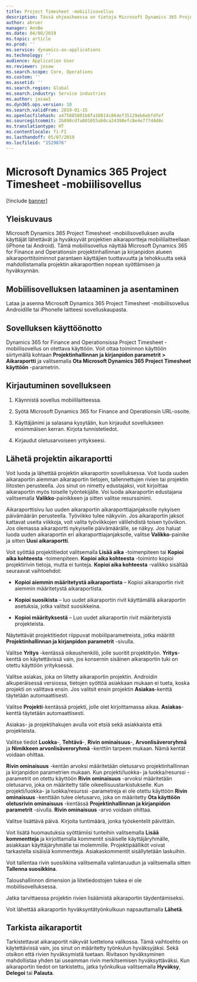 ```yaml
---
title: Project Timesheet -mobiilisovellus
description: Tässä ohjeaiheessa on tietoja Microsoft Dynamics 365 Project Timesheet -mobiilisovelluksesta. Project Timesheet -mobiilisovelluksen avulla käyttäjät lähettävät ja hyväksyvät projektien aikaraportteja mobiililaitteellaan.
author: abruer
manager: AnnBe
ms.date: 04/08/2019
ms.topic: article
ms.prod: ''
ms.service: dynamics-ax-applications
ms.technology: ''
audience: Application User
ms.reviewer: josaw
ms.search.scope: Core, Operations
ms.custom: ''
ms.assetid: ''
ms.search.region: Global
ms.search.industry: Service industries
ms.author: josaw1
ms.dyn365.ops.version: 10
ms.search.validFrom: 2019-01-15
ms.openlocfilehash: a475085001b8fa10814c864ef35129eb6ebfdfef
ms.sourcegitcommit: 2b890cd7a801055ab0ca24398efc8e4e777d4d8c
ms.translationtype: HT
ms.contentlocale: fi-FI
ms.lasthandoff: 05/07/2019
ms.locfileid: "1529876"
---
```

# <a name="microsoft-dynamics-365-project-timesheet-mobile-application"></a>Microsoft Dynamics 365 Project Timesheet -mobiilisovellus

[!include [banner](../includes/banner.md)]

## <a name="overview"></a>Yleiskuvaus

Microsoft Dynamics 365 Project Timesheet -mobiilisovelluksen avulla käyttäjät lähettävät ja hyväksyvät projektien aikaraportteja mobiililaitteellaan (iPhone tai Android). Tämä mobiilisovellus näyttää Microsoft Dynamics 365 for Finance and Operationsin projektinhallinnan ja kirjanpidon alueen aikaraporttitoiminnot parantaen käyttäjien tuottavuutta ja tehokkuutta sekä mahdollistamalla projektin aikaraporttien nopean syöttämisen ja hyväksynnän.

## <a name="download-and-install-the-mobile-app"></a>Mobiilisovelluksen lataaminen ja asentaminen

Lataa ja asenna Microsoft Dynamics 365 Project Timesheet -mobiilisovellus Androidille tai iPhonelle laitteesi sovelluskaupasta.

## <a name="enable-the-app"></a>Sovelluksen käyttöönotto 

Dynamics 365 for Finance and Operationsissa Project Timesheet -mobiilisovellus on otettava käyttöön. Voit ottaa toiminnon käyttöön siirtymällä kohtaan **Projektinhallinnan ja kirjanpidon parametrit \> Aikaraportti** ja valitsemalla **Ota Microsoft Dynamics 365 Project Timesheet käyttöön** -parametrin.

## <a name="sign-in-to-the-app"></a>Kirjautuminen sovellukseen

1.  Käynnistä sovellus mobiililaitteessa.

2.  Syötä Microsoft Dynamics 365 for Finance and Operationsin URL-osoite.

3.  Käyttäjänimi ja salasana kysytään, kun kirjaudut sovellukseen ensimmäisen kerran. Kirjota tunnistetiedot.

4.  Kirjaudut oletusarvoiseen yritykseesi.

## <a name="submit-a-project-timesheet"></a>Lähetä projektin aikaraportti

Voit luoda ja lähettää projektin aikaraportin sovelluksessa. Voit luoda uuden aikaraportin aiemman aikaraportin tietojen, tallennettujen rivien tai projektin liitosten perusteella. Jos sinut on nimetty edustajaksi, voit kirjoittaa aikaraportin myös toiselle työntekijälle. Voi luoda aikaraportin edustajana valitsemalla **Valikko**-painikkeen ja sitten valitse resurssinimi.

Aikaraporttisivu luo uuden aikaraportin aikaraporttiajanjaksolle nykyisen päivämäärän perusteella. Työviikko tulee näkyviin. Jos aikaraportin jaksot kattavat useita viikkoja, voit valita työviikkojen välilehdistä toisen työviikon.
Jos olemassa aikaraportti nykyiselle päivämäärälle, se näkyy. Jos haluat luoda uuden aikaraportin eri aikaraporttiajanjaksolle, valitse **Valikko**-painike ja sitten **Uusi aikaraportti**.

Voit syöttää projektitiedot valitsemalla **Lisää aika** -toimenpiteen tai **Kopioi aika kohteesta** -toimenpiteen. **Kopioi aika kohteesta** -toiminto kopioi projektirivin tietoja, mutta ei tunteja. **Kopioi aika kohteesta** -valikko sisältää seuraavat vaihtoehdot:

- **Kopioi aiemmin määritetystä aikaraportista** – Kopioi aikaraportin rivit aiemmin määritetystä aikaraportista.

- **Kopioi suosikista** – luo uudet aikaraportin rivit käyttämällä aikaraportin asetuksia, jotka valitsit suosikkeina.

- **Kopioi määrityksestä** – Luo uudet aikaraportin rivit määritetyistä projekteista.

Näytettävät projektitiedot riippuvat mobiiliparametreista, jotka määritit **Projektinhallinnan ja kirjanpidon parametrit** -sivulla.

Valitse **Yritys** -kentässä oikeushenkilö, jolle suoritit projektityön. **Yritys**-kenttä on käytettävissä vain, jos konsernin sisäinen aikaraportin tuki on otettu käyttöön yrityksessä.

Valitse asiakas, joka on liitetty aikaraportin projektin. Androidin alkuperäisessä versiossa, tietojen syöttöä asiakkaan mukaan ei tueta, koska projekti on valittava ensin. Jos valitsit ensin projektin **Asiakas**-kenttä täytetään automaattisesti.

Valitse **Projekti**-kentässä projekti, jolle olet kirjoittamassa aikaa. **Asiakas**-kenttä täytetään automaattisesti.

Asiakas- ja projektihakujen avulla voit etsiä sekä asiakkaista että projekteista.

Valitse tiedot **Luokka**-, **Tehtävä**-, **Rivin ominaisuus**-, **Arvonlisäveroryhmä** ja **Nimikkeen arvonlisäveroryhmä** -kenttiin tarpeen mukaan. Nämä kentät voidaan ohittaa.

**Rivin ominaisuus** -kentän arvoksi määritetään oletusarvo projektinhallinnan ja kirjanpidon parametrien mukaan. Kun projekti/luokka- ja luokka/resurssi -parametrit on otettu käyttöön **Rivin ominaisuus** -arvoksi määritetään oletusarvo, joka on määritetty tälle oikeellisuustarkistukselle. Kun projekti/luokka- ja luokka/resurssi -parametreja ei ole otettu käyttöön **Rivin ominaisuus** -kenttään tulee oletusarvo, joka on määritetty **Ota käyttöön oletusrivin ominaisuus** -kentässä **Projektinhallinnan ja kirjanpidon parametrit** -sivulla. **Rivin ominaisuus** -arvo voidaan ohittaa.

Valitse lisättävä päivä. Kirjoita tuntimäärä, jonka työskentelit päivittäin.

Voit lisätä huomautuksia syöttämiisi tunteihin valitsemalla **Lisää kommentteja** ja kirjoittamalla kommentit sisäiselle käyttäjäryhmälle, asiakkaan käyttäjäryhmälle tai molemmille.
Projektipäälliköt voivat tarkastella sisäisiä kommentteja. Asiakaskommentit sisällytetään laskuihin.

Voit tallentaa rivin suosikkina valitsemalla valintaruudun ja valitsemalla sitten **Tallenna suosikkina**.

Taloushallinnon dimension ja liitetiedostojen tukea ei ole mobiilisovelluksessa.

Jatka tarvittaessa projektin rivien lisäämistä aikaraportin täydentämiseksi.

Voit lähettää aikaraportin hyväksyntätyönkulkuun napsauttamalla **Lähetä**.

## <a name="review-timesheets"></a>Tarkista aikaraportit

Tarkistettavat aikaraportit näkyvät luettelona valikossa. Tämä vaihtoehto on käytettävissä vain, jos sinut on määritetty työnkulun hyväksyjäksi. Sekä otsikon että rivien hyväksymistä tuetaan. Rivitason hyväksyminen mahdollistaa yhden tai useamman rivin merkitsemisen hyväksyttäväksi. Kun aikaraportin tiedot on tarkistettu, jatka työnkulkua valitsemalla **Hyväksy**, **Delegoi** tai **Palauta**.
